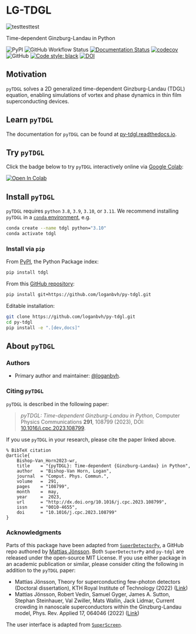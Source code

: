 # LG-TDGL

![testtesttest](docs/IMG_1994.DNG)

Time-dependent Ginzburg-Landau in Python

![PyPI](https://img.shields.io/pypi/v/tdgl)
![GitHub Workflow Status](https://img.shields.io/github/actions/workflow/status/loganbvh/py-tdgl/lint-and-test.yml?branch=main)
[![Documentation Status](https://readthedocs.org/projects/py-tdgl/badge/?version=latest)](https://py-tdgl.readthedocs.io/en/latest/?badge=latest)
[![codecov](https://codecov.io/gh/loganbvh/py-tdgl/branch/main/graph/badge.svg?token=VXdxJKP6Ag)](https://codecov.io/gh/loganbvh/py-tdgl)
![GitHub](https://img.shields.io/github/license/loganbvh/py-tdgl)
[![Code style: black](https://img.shields.io/badge/code%20style-black-000000.svg)](https://github.com/psf/black)
[![DOI](https://zenodo.org/badge/535746543.svg)](https://zenodo.org/badge/latestdoi/535746543)



## Motivation
`pyTDGL` solves a 2D generalized time-dependent Ginzburg-Landau (TDGL) equation, enabling simulations of vortex and phase dynamics in thin film superconducting devices.

## Learn `pyTDGL`

The documentation for `pyTDGL` can be found at [py-tdgl.readthedocs.io](https://py-tdgl.readthedocs.io/en/latest/).

## Try `pyTDGL`

Click the badge below to try `pyTDGL` interactively online via [Google Colab](https://colab.research.google.com/):

[![Open In Colab](https://colab.research.google.com/assets/colab-badge.svg)](https://colab.research.google.com/github/loganbvh/py-tdgl/blob/main/docs/notebooks/quickstart.ipynb)

## Install `pyTDGL`

`pyTDGL` requires `python` `3.8`, `3.9`, `3.10`, or `3.11`. We recommend installing `pyTDGL` in a [`conda` environment](https://conda.io/projects/conda/en/latest/user-guide/tasks/manage-environments.html), e.g.

```bash
conda create --name tdgl python="3.10"
conda activate tdgl
```

### Install via `pip`

From  [PyPI](https://pypi.org/project/tdgl/), the Python Package index:
    
```bash
pip install tdgl
```

From this [GitHub repository](https://github.com/loganbvh/py-tdgl/):

```bash
pip install git+https://github.com/loganbvh/py-tdgl.git
```

Editable installation:

```bash
git clone https://github.com/loganbvh/py-tdgl.git
cd py-tdgl
pip install -e ".[dev,docs]"
```
## About `pyTDGL`

### Authors

- Primary author and maintainer: [@loganbvh](https://github.com/loganbvh/).

### Citing `pyTDGL`

`pyTDGL` is described in the following paper:

>*pyTDGL: Time-dependent Ginzburg-Landau in Python*, Computer Physics Communications **291**, 108799 (2023), DOI: [10.1016/j.cpc.2023.108799](https://doi.org/10.1016/j.cpc.2023.108799).

If you use `pyTDGL` in your research, please cite the paper linked above.

    % BibTeX citation
    @article{
        Bishop-Van_Horn2023-wr,
        title    = "{pyTDGL}: Time-dependent {Ginzburg-Landau} in Python",
        author   = "Bishop-Van Horn, Logan",
        journal  = "Comput. Phys. Commun.",
        volume   =  291,
        pages    = "108799",
        month    =  may,
        year     =  2023,
        url      = "http://dx.doi.org/10.1016/j.cpc.2023.108799",
        issn     = "0010-4655",
        doi      = "10.1016/j.cpc.2023.108799"
    }


### Acknowledgments

Parts of this package have been adapted from [`SuperDetectorPy`](https://github.com/afsa/super-detector-py), a GitHub repo authored by [Mattias Jönsson](https://github.com/afsa). Both `SuperDetectorPy` and `py-tdgl` are released under the open-source MIT License. If you use either package in an academic publication or similar, please consider citing the following in addition to the `pyTDGL` paper:

- Mattias Jönsson, Theory for superconducting few-photon detectors (Doctoral dissertation), KTH Royal Institute of Technology (2022) ([Link](http://urn.kb.se/resolve?urn=urn:nbn:se:kth:diva-312132))
- Mattias Jönsson, Robert Vedin, Samuel Gyger, James A. Sutton, Stephan Steinhauer, Val Zwiller, Mats Wallin, Jack Lidmar, Current crowding in nanoscale superconductors within the Ginzburg-Landau model, Phys. Rev. Applied 17, 064046 (2022) ([Link](https://journals.aps.org/prapplied/abstract/10.1103/PhysRevApplied.17.064046))

The user interface is adapted from [`SuperScreen`](https://github.com/loganbvh/superscreen).

